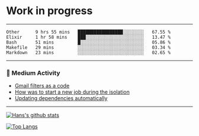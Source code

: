 # Work in progress

---

<!--START_SECTION:waka-->
```text
Other      9 hrs 55 mins   █████████████████░░░░░░░░   67.55 % 
Elixir     1 hr 58 mins    ███░░░░░░░░░░░░░░░░░░░░░░   13.47 % 
Bash       51 mins         █░░░░░░░░░░░░░░░░░░░░░░░░   05.86 % 
Makefile   29 mins         ░░░░░░░░░░░░░░░░░░░░░░░░░   03.34 % 
Markdown   23 mins         ░░░░░░░░░░░░░░░░░░░░░░░░░   02.65 %
```
<!--END_SECTION:waka-->

---

### :blue_book: Medium Activity
<!-- MEDIUM:START -->
- [Gmail filters as a code](https://medium.com/swlh/gmail-filters-as-a-code-670fd719f473?source=rss-a11e11ccf41a------2)
- [How was to start a new job during the isolation](https://medium.com/@hjemmel/how-was-start-a-new-job-during-the-isolation-82146b13dc27?source=rss-a11e11ccf41a------2)
- [Updating dependencies automatically](https://medium.com/swlh/updating-dependencies-automatically-4a765307117a?source=rss-a11e11ccf41a------2)
<!-- MEDIUM:END -->

---

[![Hans's github stats](https://github-readme-stats.vercel.app/api?username=hjemmel&show_icons=true&hide_border=true&count_private=true)](https://github.com/hjemmel)

[![Top Langs](https://github-readme-stats.vercel.app/api/top-langs/?username=hjemmel)](https://github.com/hjemmel)